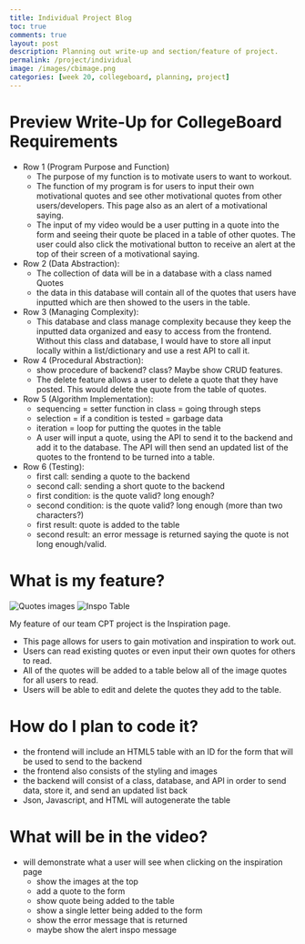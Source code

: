 ```yaml
---
title: Individual Project Blog
toc: true
comments: true
layout: post
description: Planning out write-up and section/feature of project.
permalink: /project/individual
image: /images/cbimage.png
categories: [week 20, collegeboard, planning, project]
---
```



# Preview Write-Up for CollegeBoard Requirements

- Row 1 (Program Purpose and Function)
    - The purpose of my function is to motivate users to want to workout.
    - The function of my program is for users to input their own motivational quotes and see other motivational quotes from other users/developers. This page also as an alert of a motivational saying.
    - The input of my video would be a user putting in a quote into the form and seeing their quote be placed in a table of other quotes. The user could also click the motivational button to receive an alert at the top of their screen of a motivational saying.
- Row 2 (Data Abstraction):
    - The collection of data will be in a database with a class named Quotes
    - the data in this database will contain all of the quotes that users have inputted which are then showed to the users in the table. 
- Row 3 (Managing Complexity):
    - This database and class manage complexity because they keep the inputted data organized and easy to access from the frontend. Without this class and database, I would have to store all input locally within a list/dictionary and use a rest API to call it.
- Row 4 (Procedural Abstraction):
    - show procedure of backend? class? Maybe show CRUD features.
    - The delete feature allows a user to delete a quote that they have posted. This would delete the quote from the table of quotes.
- Row 5 (Algorithm Implementation):
    - sequencing = setter function in class = going through steps
    - selection = if a condition is tested = garbage data
    - iteration = loop for putting the quotes in the table
    - A user will input a quote, using the API to send it to the backend and add it to the database. The API will then send an updated list of the quotes to the frontend to be turned into a table. 
- Row 6 (Testing):
    - first call: sending a quote to the backend
    - second call: sending a short quote to the backend
    - first condition: is the quote valid? long enough?
    - second condition: is the quote valid? long enough (more than two characters?)
    - first result: quote is added to the table
    - second result: an error message is returned saying the quote is not long enough/valid.


# What is my feature?

![Quotes images]({{site.baseurl}}/images/quotes.png)
![Inspo Table]({{site.baseurl}}/images/inspoindividual.png)

My feature of our team CPT project is the Inspiration page. 

- This page allows for users to gain motivation and inspiration to work out.
- Users can read existing quotes or even input their own quotes for others to read. 
- All of the quotes will be added to a table below all of the image quotes for all users to read.
- Users will be able to edit and delete the quotes they add to the table. 


# How do I plan to code it?

- the frontend will include an HTML5 table with an ID for the form that will be used to send to the backend
- the frontend also consists of the styling and images
- the backend will consist of a class, database, and API in order to send data, store it, and send an updated list back
- Json, Javascript, and HTML will autogenerate the table


# What will be in the video?

- will demonstrate what a user will see when clicking on the inspiration page
    - show the images at the top
    - add a quote to the form
    - show quote being added to the table
    - show a single letter being added to the form
    - show the error message that is returned
    - maybe show the alert inspo message

